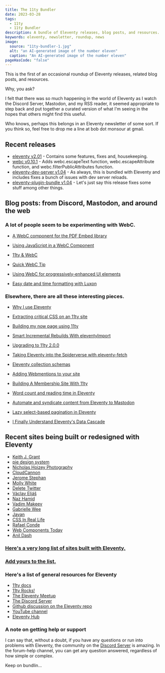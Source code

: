 ```yaml
---
title: The 11ty Bundler
date: 2023-03-28
tags:
  - 11ty
  - 11ty Bundler
description: A bundle of Eleventy releases, blog posts, and resources.
keywords: eleventy, newsletter, roundup, news
image:
  source: "11ty-bundler-1.jpg"
  alt: "an AI-generated image of the number eleven"
  caption: "An AI-generated image of the number eleven"
pageHasCode: "false"
---
```


This is the first of an occasional roundup of Eleventy releases, related blog posts, and resources.

Why, you ask?

I felt that there was so much happening in the world of Eleventy as I watch the Discord Server, Mastodon, and my RSS reader, it seemed appropriate to step back and put together a curated version of what I'm seeing in the hopes that others might find this useful.

Who knows, perhaps this belongs in an Eleventy newsletter of some sort. If you think so, feel free to drop me a line at bob dot monsour at gmail.

## Recent releases

- [eleventy v2.01](https://github.com/11ty/eleventy/releases/tag/v2.0.1) - Contains some features, fixes and, housekeeping.
- [webc v0.10.1](https://github.com/11ty/webc/releases/tag/v0.10.1) - Adds webc.escapeText function, webc.escapeAttribute function, and webc.filterPublicAttributes function.
- [eleventy-dev-server v1.04](https://github.com/11ty/eleventy-dev-server) - As always, this is bundled with Eleventy and includes fixes a bunch of issues with dev server reloads.
- [eleventy-plugin-bundle v1.04](https://github.com/11ty/eleventy-plugin-bundle) - Let's just say this release fixes some stuff among other things.

## Blog posts: from Discord, Mastodon, and around the web

### A lot of people seem to be experimenting with WebC.

- [A WebC component for the PDF Embed library](https://www.raymondcamden.com/2023/03/01/supporting-pdf-embeds-in-an-eleventy-webc-component)
- [Using JavaScript in a WebC Component](https://www.raymondcamden.com/2023/02/03/using-javascript-in-a-webc-component)

- [11ty & WebC](https://11ty.webc.fun/)

- [Quick WebC Tip](https://www.raymondcamden.com/2023/01/27/quick-webc-tip)

- [Using WebC for progressively-enhanced UI elements](https://lewisdale.dev/post/using-webc-for-progressively-enhanced-ui-elements/)

- [Easy date and time formatting with Luxon](https://11ty.webc.fun/recipes/easy-date-and-time-formatting/)

### Elsewhere, there are all these interesting pieces.

- [Why I use Eleventy](https://ryanccn.dev/posts/why-eleventy/)

- [Extracting critical CSS on an 11ty site](https://www.silvestar.codes/articles/extracting-and-using-critical-css-on-my-eleventy-site/)

- [Building my now page using 11ty](https://coryd.dev/posts/2023/building-my-now-page-using-eleventy/)

- [Smart Incremental Rebuilds With eleventyImport](https://11ty.rocks/posts/smart-incremental-rebuilds-with-eleventy-import/)

- [Upgrading to 11ty 2.0.0](https://danabyerly.com/notes/upgrading-to-eleventy-2-0-0/)

- [Taking Eleventy into the Spiderverse with eleventy-fetch](https://box464.com/posts/eleventy-fetch-marvel/)

- [Eleventy collection schemas](https://11ty.rocks/posts/eleventy-collection-schemas/)

- [Adding Webmentions to your site](https://rknight.me/adding-webmentions-to-your-site/)

- [Building A Membership Site With 11ty](https://11ty.rocks/posts/building-a-membership-site-with-11ty/)

- [Word count and reading time in Eleventy](https://www.brycewray.com/posts/2022/09/word-count-reading-time-eleventy/)

- [Automate and syndicate content from Eleventy to Mastodon](https://coryd.dev/posts/2023/automate-syndicate-content-mastodon-eleventy/)

- [Lazy select-based pagination in Eleventy](https://coryd.dev/posts/2023/lazy-select-based-pagination-eleventy/)

- [I Finally Understand Eleventy's Data Cascade](https://benmyers.dev/blog/eleventy-data-cascade/)

## Recent sites being built or redesigned with Eleventy

- [Keith J. Grant](https://keithjgrant.com/posts/2023/03/redesign-2023/)
- [pie design system](https://www.pie.design/)
- [Nicholas Hoizey Photography](https://nicolas-hoizey.photo/)
- [CloudCannon](https://cloudcannon.com/blog/cloudcannon-com-is-now-built-with-eleventy/)
- [Jerome Stephan](https://jeromestephan.de/sites/Home/)
- [Molly White](https://www.mollywhite.net/)
- [Delete Twitter](https://deletetwitter.com/)
- [Václav Eliáš](https://www.vaclavelias.com/)
- [Naz Hamid](https://nazhamid.com/)
- [Vadim Makeev](https://pepelsbey.dev/)
- [Gabrielle Wee](https://gabriellew.ee/)
- [Javan](https://javan.us/)
- [CSS In Real Life](https://css-irl.info/)
- [Rafael Conde](https://rafa.design/ "this one is very cool")
- [Web Components Today](https://webcomponents.today/)
- [Anil Dash](https://anildash.com//)

### [Here's a very long list of sites built with Eleventy.](https://www.11ty.dev/speedlify/)

### [Add yours to the list.](https://github.com/11ty/11ty-community/issues/new/choose)

### Here's a list of general resources for Eleventy

- [11ty docs](https://www.11ty.dev/docs/)
- [11ty Rocks!](https://11ty.rocks/)
- [The Eleventy Meetup](https://11tymeetup.dev/)
- [The Discord Server](https://www.11ty.dev/blog/discord/)
- [Github discussion on the Eleventy repo](https://github.com/11ty/eleventy/discussions)
- [YouTube channel](https://www.youtube.com/@EleventyVideo)
- [Eleventy Hub](https://11tyhub.dev/)

### A note on getting help or support

I can say that, without a doubt, if you have any questions or run into problems with Eleventy, the community on the [Discord Server](<(https://www.11ty.dev/blog/discord/)>) is amazing. In the forum-help channel, you can get any question answered, regardless of how simple or complex.

Keep on bundlin...
